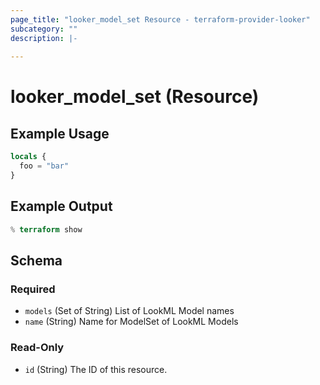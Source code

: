 ```yaml
---
page_title: "looker_model_set Resource - terraform-provider-looker"
subcategory: ""
description: |-
  
---
```

# looker_model_set (Resource)

## Example Usage
```terraform
locals {
  foo = "bar"
}
```

## Example Output
```terraform
% terraform show
```

<!-- schema generated by tfplugindocs -->
## Schema

### Required

- `models` (Set of String) List of LookML Model names
- `name` (String) Name for ModelSet of LookML Models

### Read-Only

- `id` (String) The ID of this resource.
